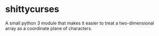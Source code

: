 # shittycurses
A small python 3 module that makes it easier to treat a two-dimensional array as a coordinate plane of characters. 

